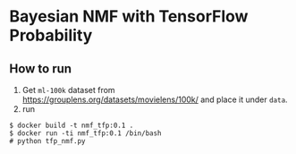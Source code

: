 # Bayesian NMF with TensorFlow Probability

## How to run
1. Get `ml-100k` dataset from https://grouplens.org/datasets/movielens/100k/ and place it under `data`.
2. run 

```
$ docker build -t nmf_tfp:0.1 .
$ docker run -ti nmf_tfp:0.1 /bin/bash
# python tfp_nmf.py
```
